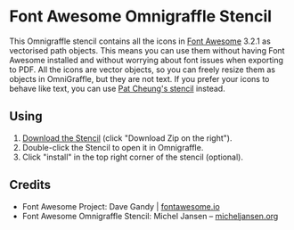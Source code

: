 Font Awesome Omnigraffle Stencil
================================

This Omnigraffle stencil contains all the icons in [Font Awesome](http://fontawesome.io) 3.2.1 as vectorised path objects. This means you can use them without having Font Awesome installed and without worrying about font issues when exporting to PDF. All the icons are vector objects, so you can freely resize them as objects in OmniGraffle, but they are not text. If you prefer your icons to behave like text, you can use [Pat Cheung's stencil](https://github.com/patcheung/Font-Awesome-OmniGraffle-Stencil) instead. 

## Using
1. [Download the Stencil](/micheljansen/Font-Awesome-Omnigraffle-Stencil/archive/master.zip) (click "Download Zip on the right").
2. Double-click the Stencil to open it in Omnigraffle.
3. Click "install" in the top right corner of the stencil (optional).

## Credits
* Font Awesome Project: Dave Gandy | [fontawesome.io](http://fontawesome.io)
* Font Awesome Omnigraffle Stencil: Michel Jansen – [micheljansen.org](http://micheljansen.org)